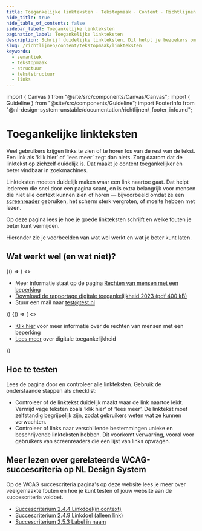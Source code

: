 ```yaml
---
title: Toegankelijke linkteksten · Tekstopmaak · Content · Richtlijnen
hide_title: true
hide_table_of_contents: false
sidebar_label: Toegankelijke linkteksten
pagination_label: Toegankelijke linkteksten
description: Schrijf duidelijke linkteksten. Dit helpt je bezoekers om het doel van de link te begrijpen.
slug: /richtlijnen/content/tekstopmaak/linkteksten
keywords:
  - semantiek
  - tekstopmaak
  - structuur
  - tekststructuur
  - links
---
```


<!-- @license CC0-1.0 -->

import { Canvas } from "@site/src/components/Canvas/Canvas";
import { Guideline } from "@site/src/components/Guideline";
import FooterInfo from "@nl-design-system-unstable/documentation/richtlijnen/\_footer_info.md";

# Toegankelijke linkteksten

Veel gebruikers krijgen links te zien of te horen los van de rest van de tekst. Een link als ‘klik hier’ of ‘lees meer’ zegt dan niets. Zorg daarom dat de linktekst op zichzelf duidelijk is. Dat maakt je content toegankelijker én beter vindbaar in zoekmachines.

Linkteksten moeten duidelijk maken waar een link naartoe gaat. Dat helpt iedereen die snel door een pagina scant, en is extra belangrijk voor mensen die niet alle context kunnen zien of horen — bijvoorbeeld omdat ze een [screenreader](/woordenlijst/#screenreader) gebruiken, het scherm sterk vergroten, of moeite hebben met lezen.

Op deze pagina lees je hoe je goede linkteksten schrijft en welke fouten je beter kunt vermijden.

Hieronder zie je voorbeelden van wat wel werkt en wat je beter kunt laten.

## Wat werkt wel (en wat niet)?

<Guideline appearance="do" title="Schrijf goede toegankelijke linkteksten waaruit blijkt wat er gebeurt als je erop klikt.">
  <Canvas language="html">
    {() => (
      <>
          <ul>
            <li>Meer informatie staat op de pagina <a href="https://kennisbank.digitoegankelijk.nl/toegankelijke-linkteksten/#dit-is-een-voorbeeld-link">Rechten van mensen met een beperking</a></li>
            <li><a href="https://kennisbank.digitoegankelijk.nl/toegankelijke-linkteksten/#dit-is-een-voorbeeld-link">Download de rapportage digitale toegankelijkheid 2023 (pdf 400 kB)</a></li>
            <li>Stuur een mail naar <a href="https://kennisbank.digitoegankelijk.nl/toegankelijke-linkteksten/#dit-is-een-voorbeeld-link">test@test.nl</a></li>
          </ul>
      </>
    )}
  </Canvas>
</Guideline>

<Guideline appearance="dont" title="Onduidelijke linkteksten gebruiken waaruit niet blijkt wat er gebeurt als je erop klikt.">
  <Canvas language="html">
    {() => (
      <>
          <ul>
            <li><a href="https://kennisbank.digitoegankelijk.nl/toegankelijke-linkteksten/#dit-is-een-voorbeeld-link">Klik hier</a> voor meer informatie over de rechten van mensen met een beperking</li>
            <li><a href="https://kennisbank.digitoegankelijk.nl/toegankelijke-linkteksten/#dit-is-een-voorbeeld-link">Lees meer</a> over  digitale toegankelijkheid</li>
          </ul>
      </>
    )}
  </Canvas>
</Guideline>

## Hoe te testen

Lees de pagina door en controleer alle linkteksten. Gebruik de onderstaande stappen als checklist:

- Controleer of de linktekst duidelijk maakt waar de link naartoe leidt.
  Vermijd vage teksten zoals ‘klik hier’ of ‘lees meer’. De linktekst moet zelfstandig begrijpelijk zijn, zodat gebruikers weten wat ze kunnen verwachten.
- Controleer of links naar verschillende bestemmingen unieke en beschrijvende linkteksten hebben.
  Dit voorkomt verwarring, vooral voor gebruikers van screenreaders die een lijst van links opvragen.

## Meer lezen over gerelateerde WCAG-succescriteria op NL Design System

Op de WCAG succescriteria pagina's op deze website lees je meer over veelgemaakte fouten en hoe je kunt testen of jouw website aan de succescriteria voldoet.

- [Succescriterium 2.4.4 Linkdoel(in context)](/wcag/2.4.4)
- [Succescriterium 2.4.9 Linkdoel (alleen link)](/wcag/2.4.9)
- [Succescriterium 2.5.3 Label in naam](/wcag/2.5.3)

<FooterInfo />
